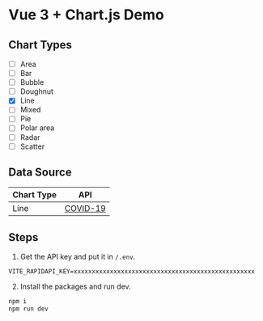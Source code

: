 # Vue 3 + Chart.js Demo

## Chart Types

- [ ] Area
- [ ] Bar
- [ ] Bubble
- [ ] Doughnut
- [x] Line
- [ ] Mixed
- [ ] Pie
- [ ] Polar area
- [ ] Radar
- [ ] Scatter

## Data Source

| Chart Type | API                                                        |
| ---------- | ---------------------------------------------------------- |
| Line       | [COVID-19](https://rapidapi.com/api-sports/api/covid-193/) |

## Steps

1. Get the API key and put it in `/.env`.

```env
VITE_RAPIDAPI_KEY=xxxxxxxxxxxxxxxxxxxxxxxxxxxxxxxxxxxxxxxxxxxxxxxxxx
```

2. Install the packages and run dev.

```bash
npm i
npm run dev
```

